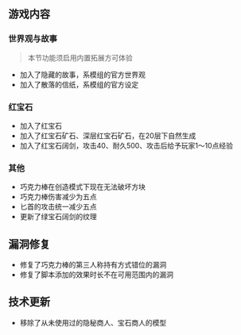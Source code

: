 ## 游戏内容

### 世界观与故事

> 本节功能须启用内置拓展方可体验

- 加入了隐藏的故事，系模组的官方世界观
- 加入了散落的信纸，系模组的官方设定

### 红宝石

- 加入了红宝石
- 加入了红宝石矿石、深层红宝石矿石，在20层下自然生成
- 加入了红宝石阔剑，攻击40、耐久500、攻击后给予玩家1～10点经验

### 其他

- 巧克力棒在创造模式下现在无法破坏方块
- 巧克力棒伤害减少为五点
- 匕首的攻击统一减少五点
- 更新了绿宝石阔剑的纹理

## 漏洞修复

- 修复了巧克力棒的第三人称持有方式错位的漏洞
- 修复了脚本添加的效果时长不在可用范围内的漏洞

## 技术更新

- 移除了从未使用过的隐秘商人、宝石商人的模型
